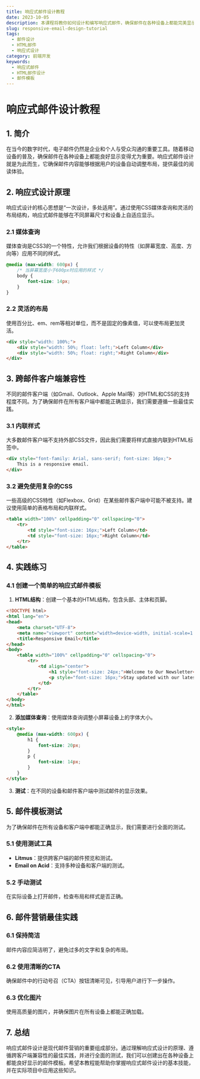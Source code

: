 ```yaml
---
title: 响应式邮件设计教程
date: 2023-10-05
description: 本课程将教你如何设计和编写响应式邮件，确保邮件在各种设备上都能完美显示。
slug: responsive-email-design-tutorial
tags:
  - 邮件设计
  - HTML邮件
  - 响应式设计
category: 前端开发
keywords:
  - 响应式邮件
  - HTML邮件设计
  - 邮件模板
---
```


# 响应式邮件设计教程

## 1. 简介

在当今的数字时代，电子邮件仍然是企业和个人与受众沟通的重要工具。随着移动设备的普及，确保邮件在各种设备上都能良好显示变得尤为重要。响应式邮件设计就是为此而生，它确保邮件内容能够根据用户的设备自动调整布局，提供最佳的阅读体验。

## 2. 响应式设计原理

响应式设计的核心思想是“一次设计，多处适用”。通过使用CSS媒体查询和灵活的布局结构，响应式邮件能够在不同屏幕尺寸和设备上自适应显示。

### 2.1 媒体查询

媒体查询是CSS3的一个特性，允许我们根据设备的特性（如屏幕宽度、高度、方向等）应用不同的样式。

```css
@media (max-width: 600px) {
    /* 当屏幕宽度小于600px时应用的样式 */
    body {
        font-size: 14px;
    }
}
```

### 2.2 灵活的布局

使用百分比、em、rem等相对单位，而不是固定的像素值，可以使布局更加灵活。

```html
<div style="width: 100%;">
    <div style="width: 50%; float: left;">Left Column</div>
    <div style="width: 50%; float: right;">Right Column</div>
</div>
```

## 3. 跨邮件客户端兼容性

不同的邮件客户端（如Gmail、Outlook、Apple Mail等）对HTML和CSS的支持程度不同。为了确保邮件在所有客户端中都能正确显示，我们需要遵循一些最佳实践。

### 3.1 内联样式

大多数邮件客户端不支持外部CSS文件，因此我们需要将样式直接内联到HTML标签中。

```html
<div style="font-family: Arial, sans-serif; font-size: 16px;">
    This is a responsive email.
</div>
```

### 3.2 避免使用复杂的CSS

一些高级的CSS特性（如Flexbox、Grid）在某些邮件客户端中可能不被支持。建议使用简单的表格布局和内联样式。

```html
<table width="100%" cellpadding="0" cellspacing="0">
    <tr>
        <td style="font-size: 16px;">Left Column</td>
        <td style="font-size: 16px;">Right Column</td>
    </tr>
</table>
```

## 4. 实践练习

### 4.1 创建一个简单的响应式邮件模板

1. **HTML结构**：创建一个基本的HTML结构，包含头部、主体和页脚。

```html
<!DOCTYPE html>
<html lang="en">
<head>
    <meta charset="UTF-8">
    <meta name="viewport" content="width=device-width, initial-scale=1.0">
    <title>Responsive Email</title>
</head>
<body>
    <table width="100%" cellpadding="0" cellspacing="0">
        <tr>
            <td align="center">
                <h1 style="font-size: 24px;">Welcome to Our Newsletter</h1>
                <p style="font-size: 16px;">Stay updated with our latest news and offers.</p>
            </td>
        </tr>
    </table>
</body>
</html>
```

2. **添加媒体查询**：使用媒体查询调整小屏幕设备上的字体大小。

```html
<style>
    @media (max-width: 600px) {
        h1 {
            font-size: 20px;
        }
        p {
            font-size: 14px;
        }
    }
</style>
```

3. **测试**：在不同的设备和邮件客户端中测试邮件的显示效果。

## 5. 邮件模板测试

为了确保邮件在所有设备和客户端中都能正确显示，我们需要进行全面的测试。

### 5.1 使用测试工具

- **Litmus**：提供跨客户端的邮件预览和测试。
- **Email on Acid**：支持多种设备和客户端的测试。

### 5.2 手动测试

在实际设备上打开邮件，检查布局和样式是否正确。

## 6. 邮件营销最佳实践

### 6.1 保持简洁

邮件内容应简洁明了，避免过多的文字和复杂的布局。

### 6.2 使用清晰的CTA

确保邮件中的行动号召（CTA）按钮清晰可见，引导用户进行下一步操作。

### 6.3 优化图片

使用高质量的图片，并确保图片在所有设备上都能正确加载。

## 7. 总结

响应式邮件设计是现代邮件营销的重要组成部分。通过理解响应式设计的原理、遵循跨客户端兼容性的最佳实践，并进行全面的测试，我们可以创建出在各种设备上都能良好显示的邮件模板。希望本教程能帮助你掌握响应式邮件设计的基本技能，并在实际项目中应用这些知识。
